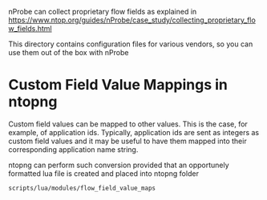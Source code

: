 nProbe can collect proprietary flow fields as explained in https://www.ntop.org/guides/nProbe/case_study/collecting_proprietary_flow_fields.html

This directory contains configuration files for various vendors, so you can use them out of the box with nProbe

# Custom Field Value Mappings in ntopng

Custom field values can be mapped to other values. This is the case,
for example, of application ids. Typically, application ids are sent
as integers as custom field values and it may be useful to have them
mapped into their corresponding application name string.

ntopng can perform such conversion provided that an opportunely
formatted lua file is created and placed into ntopng folder

```
scripts/lua/modules/flow_field_value_maps
```

